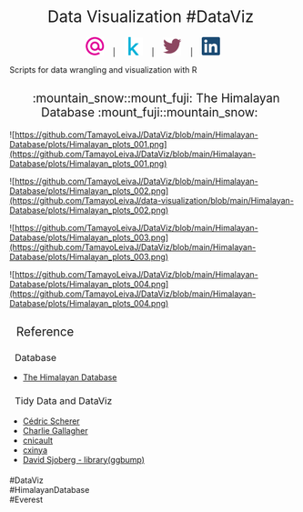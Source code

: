 <h1 style="font-weight:normal" align="center">
&nbsp;Data Visualization #DataViz &nbsp;
</h1>

<div align="center">

&nbsp;&nbsp;&nbsp; 
<a href="mailto:j.tamayo.leiva@gmail.com"><img height="32" width="32" src="https://github.com/TamayoLeivaJ/TamayoLeivaJ/blob/main/Image/logo/mail-dot-ru.svg" /></a> 
&nbsp;&nbsp;&nbsp;|&nbsp;&nbsp;&nbsp; 
<a href="https://www.kaggle.com/jtamayo"><img height="32" width="32" src="https://github.com/TamayoLeivaJ/TamayoLeivaJ/blob/main/Image/logo/kaggle.svg" /></a>
&nbsp;&nbsp;&nbsp;|&nbsp;&nbsp;&nbsp; 
<a href="https://twitter.com/TamayoLeiva_J"><img height="32" width="32" src="https://github.com/TamayoLeivaJ/TamayoLeivaJ/blob/main/Image/logo/twitter.svg" /></a> 
&nbsp;&nbsp;&nbsp;|&nbsp;&nbsp;&nbsp;
<a href="https://www.linkedin.com/in/javier-ignacio-tamayo-leiva-94613267/"><img height="32" width="32" src="https://github.com/TamayoLeivaJ/TamayoLeivaJ/blob/main/Image/logo/linkedin.svg" /></a>
&nbsp;&nbsp;&nbsp;
</div>

Scripts for data wrangling and visualization with R

<h2 style="font-weight:normal" align="center">
&nbsp; :mountain_snow::mount_fuji: The Himalayan Database :mount_fuji::mountain_snow: &nbsp;
</h2>

![https://github.com/TamayoLeivaJ/DataViz/blob/main/Himalayan-Database/plots/Himalayan_plots_001.png](https://github.com/TamayoLeivaJ/DataViz/blob/main/Himalayan-Database/plots/Himalayan_plots_001.png) 

![https://github.com/TamayoLeivaJ/DataViz/blob/main/Himalayan-Database/plots/Himalayan_plots_002.png](https://github.com/TamayoLeivaJ/data-visualization/blob/main/Himalayan-Database/plots/Himalayan_plots_002.png) 

![https://github.com/TamayoLeivaJ/DataViz/blob/main/Himalayan-Database/plots/Himalayan_plots_003.png](https://github.com/TamayoLeivaJ/DataViz/blob/main/Himalayan-Database/plots/Himalayan_plots_003.png)

![https://github.com/TamayoLeivaJ/DataViz/blob/main/Himalayan-Database/plots/Himalayan_plots_004.png](https://github.com/TamayoLeivaJ/DataViz/blob/main/Himalayan-Database/plots/Himalayan_plots_004.png)

<h2 style="font-weight:normal" align="left">
&nbsp; Reference &nbsp;
</h2>

<h3 style="font-weight:normal" align="left">
&nbsp; Database &nbsp;
</h3>

- [The Himalayan Database](https://www.himalayandatabase.com)

<h3 style="font-weight:normal" align="left">
&nbsp; Tidy Data and DataViz &nbsp;
</h3>

- [Cédric Scherer](https://github.com/Z3tt/TidyTuesday)
- [Charlie Gallagher](https://github.com/charlie-gallagher/tidy-tuesday/tree/master/himalayan_mts)
- [cnicault](https://github.com/cnicault/tidytuesday)
- [cxinya](https://github.com/cxinya/tidy-tuesday)
- [David Sjoberg - library(ggbump)](https://github.com/davidsjoberg/ggbump/)


<h4 style="font-weight:normal" align="left">
#DataViz <br>
#HimalayanDatabase <br>
#Everest <br>
</h4>
